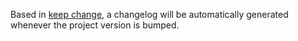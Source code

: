 Based in [keep change](https://keepachangelog.com/en/1.1.0/), a changelog will be automatically generated whenever the project version is bumped.
